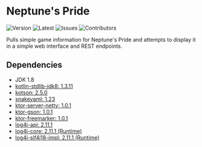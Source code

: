 # Neptune's Pride
![Version](https://img.shields.io/github/release/Macro303/Neptunes-Pride.svg?label=version)
![Latest](https://img.shields.io/github/tag-pre/Macro303/Neptunes-Pride.svg?label=latest&colorB=orange)
![Issues](https://img.shields.io/github/issues/Macro303/Neptunes-Pride.svg?label=issues)
![Contributors](https://img.shields.io/github/contributors/Macro303/Neptunes-Pride.svg?label=contributors)

Pulls simple game information for Neptune's Pride and attempts to display it in a simple web interface and REST endpoints.

## Dependencies
 - JDK 1.8
 - [kotlin-stdlib-jdk8: 1.3.11](https://kotlinlang.org/)
 - [kotson: 2.5.0](https://github.com/SalomonBrys/Kotson)
 - [snakeyaml: 1.23](https://bitbucket.org/asomov/snakeyaml)
 - [ktor-server-netty: 1.0.1](https://ktor.io/)
 - [ktor-gson: 1.0.1](https://ktor.io/)
 - [ktor-freemarker: 1.0.1](https://ktor.io/)
 - [log4j-api: 2.11.1](https://logging.apache.org/log4j/2.x/)
 - [log4j-core: 2.11.1 (Runtime)](https://logging.apache.org/log4j/2.x/)
 - [log4j-slf4j18-impl: 2.11.1 (Runtime)](https://logging.apache.org/log4j/2.x/)
